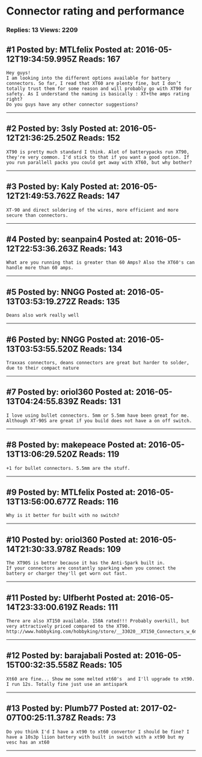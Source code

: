 # Connector rating and performance

### Replies: 13 Views: 2209

## \#1 Posted by: MTLfelix Posted at: 2016-05-12T19:34:59.995Z Reads: 167

```
Hey guys!
I am looking into the different options available for battery connectors. So far, I read that XT60 are plenty fine, but I don’t totally trust them for some reason and will probably go with XT90 for safety. As I understand the naming is basically : XT+the amps rating right?
Do you guys have any other connector suggestions?
```

---
## \#2 Posted by: 3sly Posted at: 2016-05-12T21:36:25.250Z Reads: 152

```
XT90 is pretty much standard I think. Alot of batterypacks run XT90, they're very common. I'd stick to that if you want a good option. If you run parallell packs you could get away with XT60, but why bother?
```

---
## \#3 Posted by: Kaly Posted at: 2016-05-12T21:49:53.762Z Reads: 147

```
XT-90 and direct soldering of the wires, more efficient and more secure than connectors.
```

---
## \#4 Posted by: seanpain4 Posted at: 2016-05-12T22:53:36.263Z Reads: 143

```
What are you running that is greater than 60 Amps? Also the XT60's can handle more than 60 amps.
```

---
## \#5 Posted by: NNGG Posted at: 2016-05-13T03:53:19.272Z Reads: 135

```
Deans also work really well
```

---
## \#6 Posted by: NNGG Posted at: 2016-05-13T03:53:55.520Z Reads: 134

```
Traxxas connectors, deans connectors are great but harder to solder, due to their compact nature
```

---
## \#7 Posted by: oriol360 Posted at: 2016-05-13T04:24:55.839Z Reads: 131

```
I love using bullet connectors. 5mm or 5.5mm have been great for me. Although XT-90S are great if you build does not have a on off switch.
```

---
## \#8 Posted by: makepeace Posted at: 2016-05-13T13:06:29.520Z Reads: 119

```
+1 for bullet connectors. 5.5mm are the stuff.
```

---
## \#9 Posted by: MTLfelix Posted at: 2016-05-13T13:56:00.677Z Reads: 116

```
Why is it better for built with no switch?
```

---
## \#10 Posted by: oriol360 Posted at: 2016-05-14T21:30:33.978Z Reads: 109

```
The XT90S is better because it has the Anti-Spark built in. 
If your connectors are constantly sparking when you connect the battery or charger they'll get worn out fast.
```

---
## \#11 Posted by: Ulfberht Posted at: 2016-05-14T23:33:00.619Z Reads: 111

```
There are also XT150 available. 150A rated!!! Probably overkill, but very attractively priced compared to the XT90. 
http://www.hobbyking.com/hobbyking/store/__33020__XT150_Connectors_w_6mm_Gold_Connectors_Red_Black_5pairs_bag_.html
```

---
## \#12 Posted by: barajabali Posted at: 2016-05-15T00:32:35.558Z Reads: 105

```
Xt60 are fine... Show me some melted xt60's  and I'll upgrade to xt90.   I run 12s. Totally fine just use an antispark
```

---
## \#13 Posted by: Plumb77 Posted at: 2017-02-07T00:25:11.378Z Reads: 73

```
Do you think I'd I have a xt90 to xt60 convertor I should be fine? I have a 10s3p liion battery with built in switch with a xt90 but my vesc has an xt60
```

---
